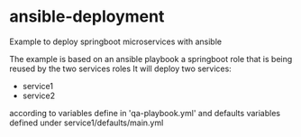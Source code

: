 # ansible-deployment
Example to deploy springboot microservices with ansible


The example is based on an ansible playbook a springboot role that is being reused by the two services roles
It will deploy two services:
 - service1
 - service2

according to variables define in 'qa-playbook.yml' and defaults variables defined under service1/defaults/main.yml
